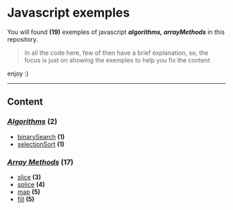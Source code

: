# Javascript exemples
You will found **(19)** exemples of javascript ***algorithms, arrayMethods*** in this repository.
> In all the code here, few of then have a brief explanation, so, the focus is just on showing the exemples to help you fix the content

enjoy :)

---

## Content

### *[Algorithms](https://github.com/4kauanmota/javascript/tree/master/algorithms)* **(2)**
+ [binarySearch](https://github.com/4kauanmota/javascript/blob/master/algorithms/binarySeach.js) **(1)**
+ [selectionSort](https://github.com/4kauanmota/javascript/blob/master/algorithms/selectionSort.js) **(1)**

### *[Array Methods](https://github.com/4kauanmota/javascript/tree/master/arrayMethods)* **(17)**
+ [slice](https://github.com/4kauanmota/javascript/blob/master/arrayMethods/slice.js) **(3)**
+ [splice](https://github.com/4kauanmota/javascript/blob/master/arrayMethods/splice.js) **(4)**
+ [map](https://github.com/4kauanmota/javascript/blob/master/arrayMethods/map.js) **(5)**
+ [fill](https://github.com/4kauanmota/javascript/blob/master/arrayMethods/fill.js) **(5)**